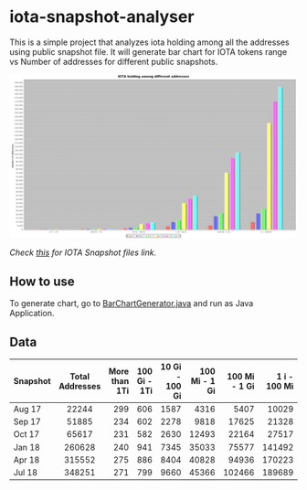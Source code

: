 # iota-snapshot-analyser

This is a simple project that analyzes iota holding among all the addresses using public snapshot file. It will generate bar chart for IOTA tokens range vs Number of addresses for different public snapshots.


![ota-distribution](https://github.com/devender-yadav/iota-snapshot-analyser/blob/master/src/test/resources/iota-distribution.png)


_Check [this](https://gist.github.com/devender-yadav/c55dfe55c25e0980d9f0cd95478f792e) for IOTA Snapshot files link._


## How to use

To generate chart, go to [BarChartGenerator.java](https://github.com/devender-yadav/iota-snapshot-analyser/blob/master/src/main/java/com/dev/iota/chart/BarChartGenerator.java) and run as Java Application.

## Data


 Snapshot| Total Addresses| More than 1Ti  | 100 Gi - 1Ti | 10 Gi - 100 Gi | 100 Mi - 1 Gi | 100 Mi - 1 Gi | 1 i - 100 Mi|
| -------|:-------------:| ---------------:|------------:|---------------:|---------------:|-------------:|---------------:|
|  Aug 17| 22244         |299              |606          |1587            | 4316           | 5407         | 10029          |
|  Sep 17| 51885         |234              |602          |2278            | 9818           | 17625        | 21328          |
|  Oct 17| 65617         |231              |582          |2630            | 12493          | 22164        | 27517          |
|  Jan 18| 260628        |240              |941          |7345            | 35033          | 75577        | 141492         |
|  Apr 18| 315552        |275              |886          |8404            | 40828          | 94936        | 170223         |
|  Jul 18| 348251        |271              |799          |9660            | 45366          | 102466       | 189689         |


